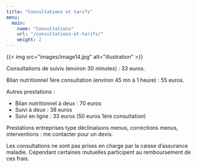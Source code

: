 ```yaml
---
title: "Consultations et tarifs"
menu:
  main:
    name: "Consultations"
    url: "/consultations-et-tarifs/"
    weight: 2
---
```


{{< img src="images/image14.jpg" alt="illustration" >}}

Consultations de suivis (environ 30 minutes) : 33 euros.

Bilan nutritionnel 1ère consultation (environ 45 mn à 1 heure) : 55 euros.

Autres prestations :
- Bilan nutritionnel à deux : 70 euros
- Suivi à deux : 38 euros
- Suivi en ligne : 33 euros (50 euros 1ère consultation)

Prestations entreprises type déclinaisons menus, corrections menus, interventions : me contacter pour un devis.

Les consultations ne sont pas prises en charge par la caisse d’assurance maladie. Cependant certaines mutuelles participent au remboursement de ces frais.
